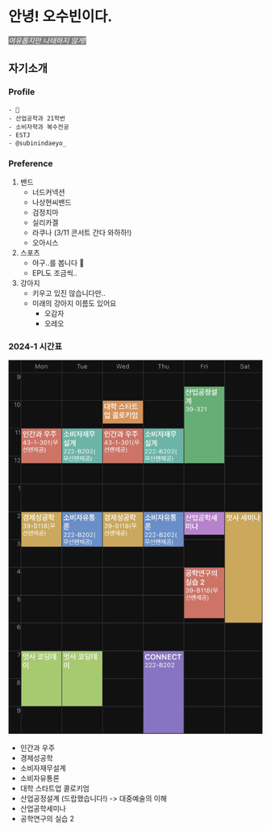 # 안녕! 오수빈이다.

<span style = "background-color:gray; color:white">_*여유롭지만 나태하지 않게!*_

## 자기소개
### Profile
    - 🦁
    - 산업공학과 21학번
    - 소비자학과 복수전공
    - ESTJ
    - @subinindaeyo_

### Preference
1. 밴드
    - 너드커넥션
    - 나상현씨밴드
    - 검정치마
    - 실리카겔
    - 라쿠나 (3/11 콘서트 간다 와하하!)
    - 오아시스
2. 스포츠
    - 야구..를 봅니다 🐯
    - EPL도 조금씩..
3. 강아지
    - 키우고 있진 않습니다만..
    - 미래의 강아지 이름도 있어요
        - 오감자
        - 오레오

### 2024-1 시간표
![시간표](img_subin\시간표.jpg "제 시간표입니다")
- 인간과 우주
- 경제성공학
- 소비자재무설계
- 소비자유통론
- 대학 스타트업 콜로키엄
- 산업공정설계 (드랍했습니다!) -> 대중예술의 이해
- 산업공학세미나
- 공학연구의 실습 2